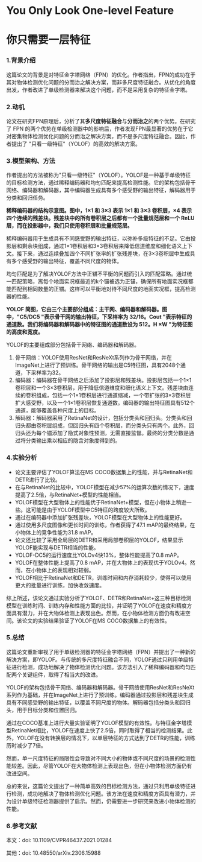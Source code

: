 # You Only Look One-level Feature

# 你只需要一层特征

### 1.背景介绍

这篇论文的背景是对特征金字塔网络（FPN）的优化。作者指出，FPN的成功在于其对物体检测优化问题的分而治之解决方案，而非多尺度特征融合。从优化的角度出发，作者改进了单级检测器来解决这个问题，而不是采用复杂的特征金字塔。

### 2.动机

论文在研究FPN原理后，分析了其**多尺度特征融合**与**分而治之**的两个优势。在研究了 FPN 的两个优势在单级检测器中的影响后，作者发现FPN最显著的优势在于它对密集物体检测优化问题的分而治之解决方案，而不是多尺度特征融合。因此，作者提出了 "只看一级特征"（YOLOF）的高效的解决方案。

### 3.模型架构、方法

作者提出的方法被称为"只看一级特征"（YOLOF）。YOLOF是一种基于单级特征的目标检测方法，通过稀释编码器和均匀匹配来提高检测性能。它的架构包括骨干网络、编码器和解码器，其中编码器生成具有多个感受野的输出特征，解码器用于分类和回归任务。



 **稀释编码器的结构示意图。图中，1×1 和 3×3 表示 1×1 和 3×3 卷积层，×4 表示四个连续的残差块。残差块中的所有卷积层之后都有一个批量规范层和一个 ReLU 层，而在投影器中，我们只使用卷积层和批量规范层。**

稀释编码器用于生成具有不同感受野的输出特征，以弥补多级特征的不足。它由投影层和剩余块组成，通过1×1卷积层和3×3卷积层来降低信道维度和细化语义上下文。接下来，通过连续叠加四个不同扩张率的扩张残差块，在3×3卷积层中生成具有多个感受野的输出特征，覆盖不同尺度的物体。

均匀匹配是为了解决YOLOF方法中正锚不平衡的问题而引入的匹配策略。通过统一匹配策略，离每个地面实况框最近的k个锚被选为正锚，确保所有地面实况框都能匹配到相同数量的正锚。这样可以平衡地对待不同尺度的地面实况框，提高检测器的性能。



 **YOLOF 简图，它由三个主要部分组成：主干网、编码器和解码器。图中，"C5/DC5 "表示骨干网的输出特征，下采样率为 32/16。Cout "表示特征的通道数。我们将编码器和解码器中的特征图的通道数设为 512。H ×W "为特征图的高度和宽度。**

YOLOF的主要组成部分包括骨干网络、编码器和解码器。

1. 骨干网络：YOLOF使用ResNet和ResNeXt系列作为骨干网络，并在ImageNet上进行了预训练。骨干网络的输出是C5特征图，具有2048个通道，下采样率为32。
2. 编码器：编码器在骨干网络之后添加了投影层和残差块。投影层包括一个1×1卷积层和一个3×3卷积层，用于降低信道维度和细化语义上下文。残差块由连续的卷积组成，包括一个1×1卷积层进行通道缩减，一个带扩张的3×3卷积层扩大感受野，以及一个1×1卷积层恢复通道数。编码器的输出特征图具有512个通道，能够覆盖各种尺度上的目标。
3. 解码器：解码器采用了RetinaNet的设计，包括分类头和回归头。分类头和回归头都由卷积层组成，但回归头有四个卷积层，而分类头只有两个。此外，回归头还为每个锚添加了隐式对象性预测，无需直接监督。最终的分类分数是通过将分类输出乘以相应的隐含对象度得到的。

### 4.实验分析

- 论文主要评估了YOLOF算法在MS COCO数据集上的性能，并与RetinaNet和DETR进行了比较。
- 在与RetinaNet的比较中，YOLOF模型在减少57%的运算次数的情况下，速度提高了2.5倍，与RetinaNet+模型的性能相当。
- YOLOF模型在大型物体上的性能优于RetinaNet+模型，但在小物体上稍逊一些。这可能是由于YOLOF模型中C5特征的跨度较大所致。
- 通过在编码器中添加扩张残差块，YOLOF模型在大型物体上的性能更好。
- 通过使用多尺度图像和更长时间的训练，作者获得了47.1 mAP的最终结果，在小物体上的竞争性能为31.8 mAP。
- 论文还比较了采用全局层的DETR和采用局部卷积层的YOLOF，结果显示YOLOF能实现与DETR相当的性能。
- YOLOF-DC5的运行速度比YOLOv4快13%，整体性能提高了0.8 mAP。
- YOLOF在整体性能上提高了0.8 mAP，并在大物体上的表现优于YOLOv4。然而，在小物体上的表现相对较弱。
- YOLOF相比于RetinaNet和DETR，训练时间和内存消耗较少，使得可以使用更大的批量进行训练，加快收敛速度。

综上所述，该论文通过实验分析了YOLOF、DETR和RetinaNet+这三种目标检测模型在训练时间、训练内存和性能方面的比较，并证明了YOLOF在速度和精度方面具有潜力，并在大物体检测上表现出色。然而，在小物体检测方面仍有改进空间。该论文的实验结果验证了YOLOF在MS COCO数据集上的有效性。

### 5.总结

这篇论文重新审视了用于单级检测器的特征金字塔网络（FPN）并提出了一种新的解决方案，即YOLOF。与传统的多尺度特征融合不同，YOLOF通过只利用单级特征进行检测，成功地解决了物体检测优化问题。该方法引入了稀释编码器和均匀匹配两个关键组件，取得了相当大的改进。

YOLOF的架构包括骨干网络、编码器和解码器。骨干网络使用ResNet和ResNeXt系列作为基础，并在ImageNet上进行了预训练。编码器通过投影层和残差块生成具有不同感受野的输出特征，以覆盖不同尺度的物体。解码器包括分类头和回归头，用于目标分类和位置回归。

通过在COCO基准上进行大量实验证明了YOLOF模型的有效性。与特征金字塔模型RetinaNet相比，YOLOF在速度上快了2.5倍，同时取得了相当的检测结果。此外，YOLOF在没有转换层的情况下，以单层特征的方式达到了DETR的性能，训练历时减少了7倍。

然而，单一尺度特征的局限性会导致对不同大小的物体或不同尺度的场景的检测性能较差。因此，尽管YOLOF在大物体检测上表现出色，但在小物体检测方面仍有改进空间。

总的来说，这篇论文提出了一种简单高效的目标检测方法，通过只利用单级特征进行检测，成功地解决了物体检测优化问题。该方法在速度和精度方面具有潜力，并为设计单级特征检测器提供了启示。然而，仍需要进一步研究来改进小物体检测的性能。



### 6.参考文献

本文：doi: 10.1109/CVPR46437.2021.01284

其他：doi: 10.48550/arXiv.2306.15988
